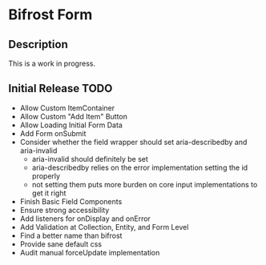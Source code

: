 # Bifrost Form

## Description

This is a work in progress.

## Initial Release TODO

- Allow Custom ItemContainer
- Allow Custom "Add Item" Button
- Allow Loading Initial Form Data
- Add Form onSubmit
- Consider whether the field wrapper should set aria-describedby and aria-invalid
    - aria-invalid should definitely be set
    - aria-describedby relies on the error implementation setting the id properly
    - not setting them puts more burden on core input implementations to get it right
- Finish Basic Field Components
- Ensure strong accessibility   
- Add listeners for onDisplay and onError
- Add Validation at Collection, Entity, and Form Level
- Find a better name than bifrost
- Provide sane default css
- Audit manual forceUpdate implementation